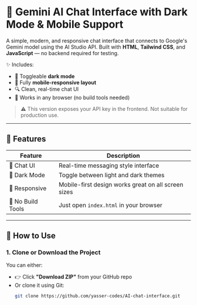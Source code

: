 # 🤖 Gemini AI Chat Interface with Dark Mode & Mobile Support

A simple, modern, and responsive chat interface that connects to Google's Gemini model using the AI Studio API. Built with **HTML**, **Tailwind CSS**, and **JavaScript** — no backend required for testing.

✨ Includes:
- 🌙 Toggleable **dark mode**
- 📱 Fully **mobile-responsive layout**
- 🔍 Clean, real-time chat UI
- 🧪 Works in any browser (no build tools needed)

> ⚠️ This version exposes your API key in the frontend. Not suitable for production use.

---

## 🔧 Features

| Feature        | Description |
|----------------|-------------|
| 💬 Chat UI     | Real-time messaging style interface |
| 🌙 Dark Mode   | Toggle between light and dark themes |
| 📱 Responsive  | Mobile-first design works great on all screen sizes |
| 🧪 No Build Tools | Just open `index.html` in your browser |

---

## 🧪 How to Use

### 1. Clone or Download the Project

You can either:
- 👉 Click **"Download ZIP"** from your GitHub repo
- Or clone it using Git:
  ```bash
  git clone https://github.com/yasser-codes/AI-chat-interface.git